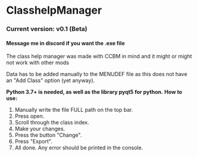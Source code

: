 # ClasshelpManager
<h3>Current version: v0.1 (Beta)</h3>
<h4>Message me in discord if you want the .exe file</h4>
<p>The class help manager was made with CCBM in mind and it might or might not work with other mods</p>

<p>Data has to be added manually to the MENUDEF file as this does not have an "Add Class" option (yet anyway).</p>
<strong>Python 3.7+ is needed, as well as the library pyqt5 for python.</strong>
<strong>How to use: </strong>
<ol>
  <li>Manually write the file FULL path on the top bar.</li>
  <li>Press open.</li>
  <li>Scroll through the class index.</li>
  <li>Make your changes.</li>
  <li>Press the button "Change".</li>
  <li>Press "Export".</li>
  <li>All done. Any error should be printed in the console.</li>
 </ol>
